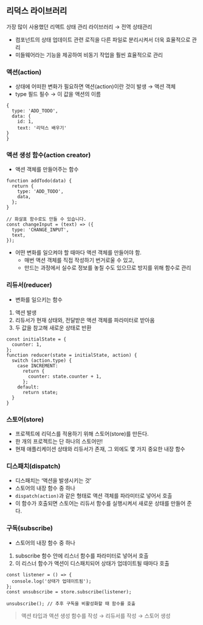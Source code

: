 ## 리덕스 라이브러리

가장 많이 사용했던 리액트 상태 관리 라이브러리 → 전역 상태관리

- 컴포넌트의 상태 업데이트 관련 로직을 다른 파일로 분리시켜서 더욱 효율적으로 관리
- 미들웨어라는 기능을 제공하여 비동기 작업을 훨씬 효율적으로 관리

### 액션(action)

- 상태에 어떠한 변화가 필요하면 액션(action)이란 것이 발생 → 액션 객체
- type 필드 필수 → 이 값을 액션의 이름

```tsx
{
  type: 'ADD_TODO',
  data: {
    id: 1,
    text: '리덕스 배우기'
}
}
```

### 액션 생성 함수(action creator)

- 액션 객체를 만들어주는 함수

```tsx
function addTodo(data) {
  return {
    type: 'ADD_TODO',
    data,
  };
}

// 화살표 함수로도 만들 수 있습니다.
const changeInput = (text) => ({
  type: 'CHANGE_INPUT',
  text,
});
```

- 어떤 변화를 일으켜야 할 때마다 액션 객체를 만들어야 함.
  - 매번 액션 객체를 직접 작성하기 번거로울 수 있고,
  - 만드는 과정에서 실수로 정보를 놓칠 수도 있으므로 방지를 위해 함수로 관리

### 리듀서(reducer)

- 변화를 일으키는 함수

1. 액션 발생
2. 리듀서가 현재 상태와, 전달받은 액션 객체를 파라미터로 받아옴
3. 두 값을 참고해 새로운 상태로 반환

```tsx
const initialState = {
  counter: 1,
};
function reducer(state = initialState, action) {
  switch (action.type) {
    case INCREMENT:
      return {
        counter: state.counter + 1,
      };
    default:
      return state;
  }
}
```

### 스토어(store)

- 프로젝트에 리덕스를 적용하기 위해 스토어(store)를 만든다.
- 한 개의 프로젝트는 단 하나의 스토어만!
- 현재 애플리케이션 상태와 리듀서가 존재, 그 외에도 몇 가지 중요한 내장 함수

### 디스패치(dispatch)

- 디스패치는 ‘액션을 발생시키는 것’
- 스토어의 내장 함수 중 하나
- `dispatch(action)`과 같은 형태로 액션 객체를 파라미터로 넣어서 호출
- 이 함수가 호출되면 스토어는 리듀서 함수를 실행시켜서 새로운 상태를 만들어 준다.

### 구독(subscribe)

- 스토어의 내장 함수 중 하나

1. subscribe 함수 안에 리스너 함수를 파라미터로 넣어서 호출
2. 이 리스너 함수가 액션이 디스패치되어 상태가 업데이트될 때마다 호출

```tsx
const listener = () => {
  console.log('상태가 업데이트됨');
};
const unsubscribe = store.subscribe(listener);

unsubscribe(); // 추후 구독을 비활성화할 때 함수를 호출
```

> 액션 타입과 액션 생성 함수를 작성 → 리듀서를 작성 → 스토어 생성
